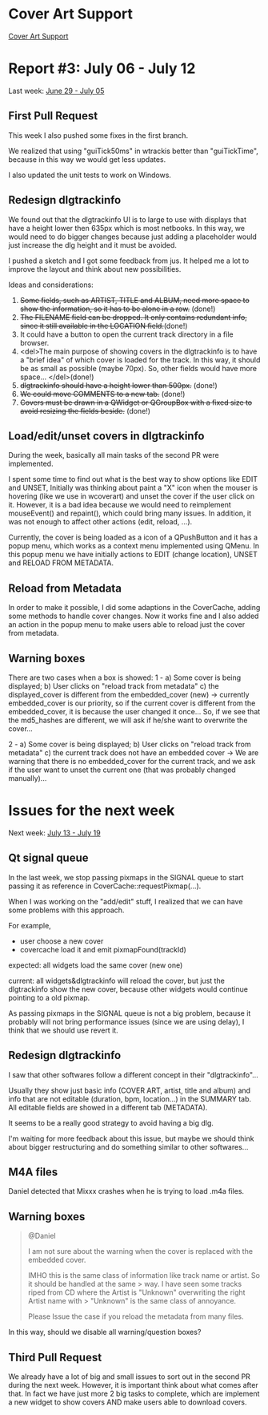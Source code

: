 # Cover Art Support

[Cover Art Support](cover_art_support)

# Report \#3: July 06 - July 12

Last week: [June 29 - July 05](cover_art_support_r2)

## First Pull Request

This week I also pushed some fixes in the first branch.

We realized that using "guiTick50ms" in wtrackis better than
"guiTickTime", because in this way we would get less updates.

I also updated the unit tests to work on Windows.

## Redesign dlgtrackinfo

We found out that the dlgtrackinfo UI is to large to use with displays
that have a height lower then 635px which is most netbooks. In this way,
we would need to do bigger changes because just adding a placeholder
would just increase the dlg height and it must be avoided.

I pushed a sketch and I got some feedback from jus. It helped me a lot
to improve the layout and think about new possibilities.

Ideas and considerations:

1.  ~~Some fields, such as ARTIST, TITLE and ALBUM, need more space to
    show the information, so it has to be alone in a row.~~ (done\!)
2.  ~~The FILENAME field can be dropped. It only contains redundant
    info, since it still available in the LOCATION field.~~(done\!)
3.  It could have a button to open the current track directory in a file
    browser.
4.  \<del\>The main purpose of showing covers in the dlgtrackinfo is to
    have a "brief idea" of which cover is loaded for the track. In this
    way, it should be as small as possible (maybe 70px). So, other
    fields would have more space... \</del\>(done\!)
5.  ~~dlgtrackinfo should have a height lower than 500px.~~ (done\!)
6.  ~~We could move COMMENTS to a new tab.~~ (done\!)
7.  ~~Covers must be drawn in a QWidget or QGroupBox with a fixed size
    to avoid resizing the fields beside.~~ (done\!)

## Load/edit/unset covers in dlgtrackinfo

During the week, basically all main tasks of the second PR were
implemented.

I spent some time to find out what is the best way to show options like
EDIT and UNSET, Initially was thinking about paint a "X" icon when the
mouser is hovering (like we use in wcoverart) and unset the cover if the
user click on it. However, it is a bad idea because we would need to
reimplement mouseEvent() and repaint(), which could bring many issues.
In addition, it was not enough to affect other actions (edit, reload,
...).

Currently, the cover is being loaded as a icon of a QPushButton and it
has a popup menu, which works as a context menu implemented using QMenu.
In this popup menu we have initially actions to EDIT (change location),
UNSET and RELOAD FROM METADATA.

## Reload from Metadata

In order to make it possible, I did some adaptions in the CoverCache,
adding some methods to handle cover changes. Now it works fine and I
also added an action in the popup menu to make users able to reload just
the cover from metadata.

## Warning boxes

There are two cases when a box is showed: 1 - a) Some cover is being
displayed; b) User clicks on "reload track from metadata" c) the
displayed\_cover is different from the embedded\_cover (new) -\>
currently embedded\_cover is our priority, so if the current cover is
different from the embedded\_cover, it is because the user changed it
once... So, if we see that the md5\_hashes are different, we will ask if
he/she want to overwrite the cover...

2 - a) Some cover is being displayed; b) User clicks on "reload track
from metadata" c) the current track does not have an embedded cover -\>
We are warning that there is no embedded\_cover for the current track,
and we ask if the user want to unset the current one (that was probably
changed manually)...

# Issues for the next week

Next week: [July 13 - July 19](cover_art_support_r4)

## Qt signal queue

In the last week, we stop passing pixmaps in the SIGNAL queue to start
passing it as reference in CoverCache::requestPixmap(...).

When I was working on the "add/edit" stuff, I realized that we can have
some problems with this approach.

For example,

  - user choose a new cover
  - covercache load it and emit pixmapFound(trackId)

expected: all widgets load the same cover (new one)

current: all widgets\&dlgtrackinfo will reload the cover, but just the
dlgtrackinfo show the new cover, because other widgets would continue
pointing to a old pixmap.

As passing pixmaps in the SIGNAL queue is not a big problem, because it
probably will not bring performance issues (since we are using delay), I
think that we should use revert it.

## Redesign dlgtrackinfo

I saw that other softwares follow a different concept in their
"dlgtrackinfo"...

Usually they show just basic info (COVER ART, artist, title and album)
and info that are not editable (duration, bpm, location...) in the
SUMMARY tab. All editable fields are showed in a different tab
(METADATA).

It seems to be a really good strategy to avoid having a big dlg.

I'm waiting for more feedback about this issue, but maybe we should
think about bigger restructuring and do something similar to other
softwares...

## M4A files

Daniel detected that Mixxx crashes when he is trying to load .m4a files.

## Warning boxes

> @Daniel
> 
> I am not sure about the warning when the cover is replaced with the
> embedded cover.
> 
> IMHO this is the same class of information like track name or artist.
> So it should be handled at the same \> way. I have seen some tracks
> riped from CD where the Artist is "Unknown" overwriting the right
> Artist name with \> "Unknown" is the same class of annoyance.
> 
> Please Issue the case if you reload the metadata from many files.

In this way, should we disable all warning/question boxes?

## Third Pull Request

We already have a lot of big and small issues to sort out in the second
PR during the next week. However, it is important think about what comes
after that. In fact we have just more 2 big tasks to complete, which are
implement a new widget to show covers AND make users able to download
covers.
